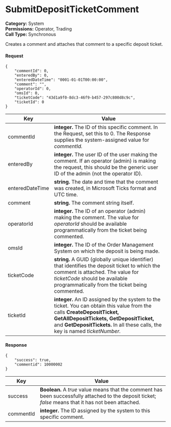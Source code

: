 # SubmitDepositTicketComment

**Category:** System\
**Permissions:** Operator, Trading\
**Call Type:** Synchronous

Creates a comment and attaches that comment to a specific deposit ticket.

#### Request <a href="#request" id="request"></a>

```
{
    "commentId": 0,
    "enteredBy": 0,
    "enteredDateTime": "0001-01-01T00:00:00",
    "comment": "",
    "operatorId": 0,
    "omsId": 0,
    "ticketCode": "43d1a9f0-8dc3-46f9-b457-297c800d8c9c",
    "ticketId": 0
}
```

| Key             | Value                                                                                                                                                                                                                                                      |
| --------------- | ---------------------------------------------------------------------------------------------------------------------------------------------------------------------------------------------------------------------------------------------------------- |
| commentId       | **integer.** The ID of this specific comment. In the Request, set this to 0. The Response supplies the system-assigned value for _commentId._                                                                                                              |
| enteredBy       | **integer.** The user ID of the user making the comment. If an operator (admin) is making the request, this should be the generic user ID of the admin (not the operator ID).                                                                              |
| enteredDateTime | **string.** The date and time that the comment was created, in Microsoft Ticks format and UTC time.                                                                                                                                                        |
| comment         | **string.** The comment string itself.                                                                                                                                                                                                                     |
| operatorId      | **integer.** The ID of an operator (admin) making the comment. The value for _operatorId_ should be available programmatically from the ticket being commented.                                                                                            |
| omsId           | **integer.** The ID of the Order Management System on which the deposit is being made.                                                                                                                                                                     |
| ticketCode      | **string.** A GUID (globally unique identifier) that identifies the deposit ticket to which the comment is attached. The value for _ticketCode_ should be available programmatically from the ticket being commented.                                      |
| ticketId        | **integer.** An ID assigned by the system to the ticket. You can obtain this value from the calls **CreateDepositTicket,** **GetAllDepositTickets,** **GetDepositTicket,** and **GetDepositTickets.** In all these calls, the key is named _ticketNumber._ |

#### Response <a href="#response" id="response"></a>

```
{
    "success": true,
    "commentid": 10000002
}
```

| Key       | Value                                                                                                                                                 |
| --------- | ----------------------------------------------------------------------------------------------------------------------------------------------------- |
| success   | **Boolean.** A _true_ value means that the comment has been successfully attached to the deposit ticket; _false_ means that it has not been attached. |
| commentId | **integer.** The ID assigned by the system to this specific comment.                                                                                  |
